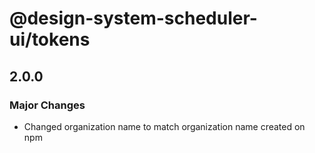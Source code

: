 # @design-system-scheduler-ui/tokens

## 2.0.0

### Major Changes

- Changed organization name to match organization name created on npm
